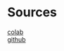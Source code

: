 # Sources  
[colab](https://colab.research.google.com/github/skorch-dev/skorch/blob/master/notebooks/MNIST.ipynb#scrollTo=tyUlsu0V_v7Q)  
[github](https://github.com/skorch-dev/skorch/blob/master/notebooks/MNIST.ipynb)
